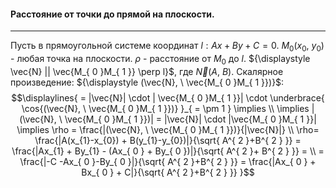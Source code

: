 #### Расстояние от точки до прямой на плоскости.
---
Пусть в прямоугольной системе координат ${\displaystyle l: Ax + By + C = 0}$. ${\displaystyle M_{ 0 }(x_{ 0 }, \ y_{ 0 })}$ - любая точка на плоскости. ${\displaystyle \rho}$ - расстояние от ${\displaystyle M_{ 0 }}$ до ${\displaystyle l.}$ ${\displaystyle \vec{N} || \vec{M_{ 0 }M_{ 1 }} \perp l}$, где ${\displaystyle \vec{N}(A, \ B)}$.
Скалярное произведение: ${\displaystyle (\vec{N}, \ \vec{M_{ 0 }M_{ 1 }})}$:
$$\displaylines{
= |\vec{N}| \cdot  | \vec{M_{ 0 }M_{ 1 }}| \cdot \underbrace{ \cos{(\vec{N}, \  \vec{M_{ 0 }M_{ 1 }})} }_{ = \pm 1 } \implies  \\
\implies  |(\vec{N}, \  \vec{M_{ 0 }M_{ 1 }})| = |\vec{N}| \cdot  |\vec{M_{ 0 }M_{ 1 }}| \implies  \rho = \frac{|(\vec{N}, \  \vec{M_{ 0 }M_{ 1 }})}{|\vec{N}|} \\
\rho= \frac{|A(x_{1}-x_{0}) + B(y_{1}-y_{0})|}{\sqrt{ A^{ 2 }+B^{ 2 } }} =  \frac{|Ax_{1} + By_{1} - (Ax_{ 0 } + By_{ 0 })|}{\sqrt{ A^{ 2 }+ B^{ 2 } }} = \\
= \frac{|-C -Ax_{ 0 }-By_{ 0 }|}{\sqrt{ A^{ 2 }+B^{ 2 } }} = \frac{|Ax_{ 0 } + Bx_{ 0 } + C|}{\sqrt{ A^{ 2 }+B^{ 2 } }}  
}$$